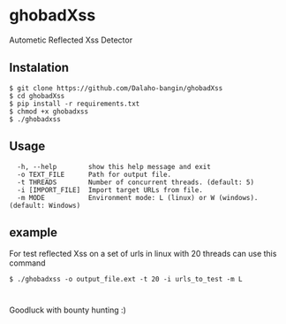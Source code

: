 # ghobadXss
Autometic Reflected Xss Detector
## Instalation

```
$ git clone https://github.com/Dalaho-bangin/ghobadXss
$ cd ghobadXss
$ pip install -r requirements.txt
$ chmod +x ghobadxss
$ ./ghobadxss
```

## Usage
```options:
  -h, --help        show this help message and exit
  -o TEXT_FILE      Path for output file.
  -t THREADS        Number of concurrent threads. (default: 5)
  -i [IMPORT_FILE]  Import target URLs from file.
  -m MODE           Environment mode: L (linux) or W (windows). (default: Windows)
  ```

## example
For test reflected Xss on a set of urls in linux with 20 threads can use this command
```
$ ./ghobadxss -o output_file.ext -t 20 -i urls_to_test -m L
```

#
Goodluck with bounty hunting :)
